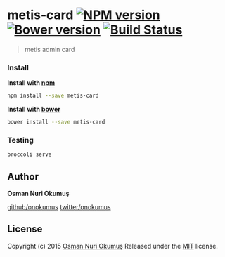# metis-card [![NPM version](https://badge.fury.io/js/metis-card.svg)](http://badge.fury.io/js/metis-card) [![Bower version](https://badge.fury.io/bo/metis-card.svg)](http://badge.fury.io/bo/metis-card)  [![Build Status](https://travis-ci.org/metisadmin/metis-card.svg)](https://travis-ci.org/metisadmin/metis-card)

> metis admin card

### Install

**Install with [npm](npmjs.com)**

```bash
npm install --save metis-card
```

**Install with [bower](bower.io)**

```bash
bower install --save metis-card
```

### Testing

```bash
broccoli serve
```

## Author

**Osman Nuri Okumuş**

[github/onokumus](https://github.com/onokumus)
[twitter/onokumus](http://twitter.com/onokumus)

## License

Copyright (c) 2015 [Osman Nuri Okumuş](https://github.com/onokumus)
Released under the [MIT](https://github.com/metisadmin/metis-card/blob/master/LICENSE) license.
